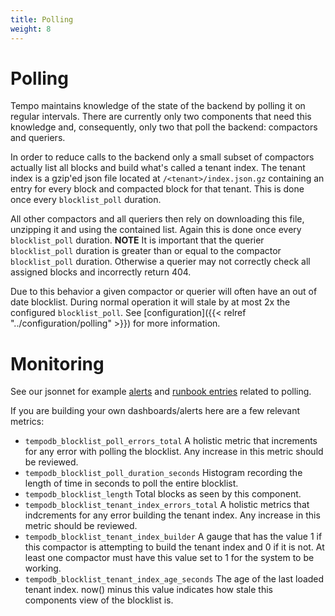 ```yaml
---
title: Polling
weight: 8
---
```


# Polling

Tempo maintains knowledge of the state of the backend by polling it on regular intervals. There are currently
only two components that need this knowledge and, consequently, only two that poll the backend: compactors
and queriers.

In order to reduce calls to the backend only a small subset of compactors actually list all blocks and build
what's called a tenant index. The tenant index is a gzip'ed json file located at `/<tenant>/index.json.gz` containing
an entry for every block and compacted block for that tenant. This is done once every `blocklist_poll` duration.

All other compactors and all queriers then rely on downloading this file, unzipping it and using the contained list.
Again this is done once every `blocklist_poll` duration. **NOTE** It is important that the querier `blocklist_poll` duration
is greater than or equal to the compactor `blocklist_poll` duration. Otherwise a querier may not correctly check
all assigned blocks and incorrectly return 404.

Due to this behavior a given compactor or querier will often have an out of date blocklist. During normal operation
it will stale by at most 2x the configured `blocklist_poll`. See [configuration]({{< relref "../configuration/polling" >}})
for more information.

# Monitoring

See our jsonnet for example [alerts](https://github.com/grafana/tempo/blob/main/operations/tempo-mixin/alerts.libsonnet) and [runbook entries](https://github.com/grafana/tempo/blob/main/operations/tempo-mixin/runbook.md)
related to polling.

If you are building your own dashboards/alerts here are a few relevant metrics:

- `tempodb_blocklist_poll_errors_total`
  A holistic metric that increments for any error with polling the blocklist. Any increase in this metric should be reviewed.
- `tempodb_blocklist_poll_duration_seconds`
  Histogram recording the length of time in seconds to poll the entire blocklist.
- `tempodb_blocklist_length`
  Total blocks as seen by this component.
- `tempodb_blocklist_tenant_index_errors_total`
  A holistic metrics that indcrements for any error building the tenant index. Any increase in this metric should be reviewed.
- `tempodb_blocklist_tenant_index_builder`
  A gauge that has the value 1 if this compactor is attempting to build the tenant index and 0 if it is not. At least one compactor
  must have this value set to 1 for the system to be working.
- `tempodb_blocklist_tenant_index_age_seconds`
  The age of the last loaded tenant index. now() minus this value indicates how stale this components view of the blocklist is.
